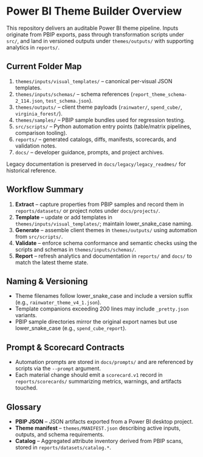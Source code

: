 ﻿# Power BI Theme Builder Overview

This repository delivers an auditable Power BI theme pipeline. Inputs originate from PBIP exports, pass through transformation scripts under `src/`, and land in versioned outputs under `themes/outputs/` with supporting analytics in `reports/`.

## Current Folder Map
1. `themes/inputs/visual_templates/` – canonical per-visual JSON templates.
2. `themes/inputs/schemas/` – schema references (`report_theme_schema-2_114.json`, `test_schema.json`).
3. `themes/outputs/` – client theme payloads (`rainwater/`, `spend_cube/`, `virginia_forest/`).
4. `themes/samples/` – PBIP sample bundles used for regression testing.
5. `src/scripts/` – Python automation entry points (table/matrix pipelines, comparison tooling).
6. `reports/` – generated catalogs, diffs, manifests, scorecards, and validation notes.
7. `docs/` – developer guidance, prompts, and project archives.

Legacy documentation is preserved in `docs/legacy/legacy_readmes/` for historical reference.

## Workflow Summary
1. **Extract** – capture properties from PBIP samples and record them in `reports/datasets/` or project notes under `docs/projects/`.
2. **Template** – update or add templates in `themes/inputs/visual_templates/`; maintain lower_snake_case naming.
3. **Generate** – assemble client themes in `themes/outputs/` using automation from `src/scripts/`.
4. **Validate** – enforce schema conformance and semantic checks using the scripts and schemas in `themes/inputs/schemas/`.
5. **Report** – refresh analytics and documentation in `reports/` and `docs/` to match the latest theme state.

## Naming & Versioning
- Theme filenames follow lower_snake_case and include a version suffix (e.g., `rainwater_theme_v4_1.json`).
- Template companions exceeding 200 lines may include `_pretty.json` variants.
- PBIP sample directories mirror the original export names but use lower_snake_case (e.g., `spend_cube_report`).

## Prompt & Scorecard Contracts
- Automation prompts are stored in `docs/prompts/` and are referenced by scripts via the `--prompt` argument.
- Each material change should emit a `scorecard.v1` record in `reports/scorecards/` summarizing metrics, warnings, and artifacts touched.

## Glossary
- **PBIP JSON** – JSON artifacts exported from a Power BI desktop project.
- **Theme manifest** – `themes/MANIFEST.json` describing active inputs, outputs, and schema requirements.
- **Catalog** – Aggregated attribute inventory derived from PBIP scans, stored in `reports/datasets/catalog.*`.
